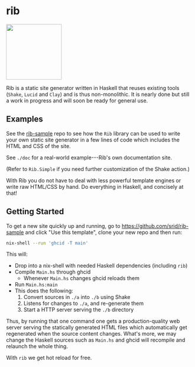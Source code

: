 # rib

<!--
Credit for this image: https://www.svgrepo.com/svg/24439/ribs
-->
<img src="https://raw.githubusercontent.com/srid/rib/master/examples/doc/a/static/ribs.svg?sanitize=true" width="150" />

Rib is a static site generator written in Haskell that reuses existing tools
(`Shake`, `Lucid` and `Clay`) and is thus non-monolithic. It is nearly done but
still a work in progress and will soon be ready for general use.

## Examples

See the [rib-sample](https://github.com/srid/rib-sample) repo to see how the
`Rib` library can be used to write your own static site generator in a few lines
of code which includes the HTML and CSS of the site.

See `./doc` for a real-world example---Rib's own documentation site.

(Refer to `Rib.Simple` if you need further customization of the Shake action.)

With Rib you do not have to deal with less powerful template engines or
write raw HTML/CSS by hand. Do everything in Haskell, and concisely at that!

## Getting Started

To get a new site quickly up and running, go to
https://github.com/srid/rib-sample and click "Use this template", clone your new
repo and then run:

```bash
nix-shell --run 'ghcid -T main'
```

This will:

- Drop into a nix-shell with needed Haskell dependencies (including `rib`)
- Compile `Main.hs` through ghcid
  - Whenever `Main.hs` changes ghcid reloads them
- Run `Main.hs:main`
- This does the following:
  1. Convert sources in `./a` into `./b` using Shake
  2. Listens for changes to `./a`, and re-generate them
  3. Start a HTTP server serving the `./b` directory

Thus, by running that one command one gets a production-quality web server
serving the statically generated HTML files which automatically get regenerated
when the source content changes. What's more, we may change the Haskell sources
such as `Main.hs` and ghcid will recompile and relaunch the whole thing.

With `rib` we get hot reload for free.
